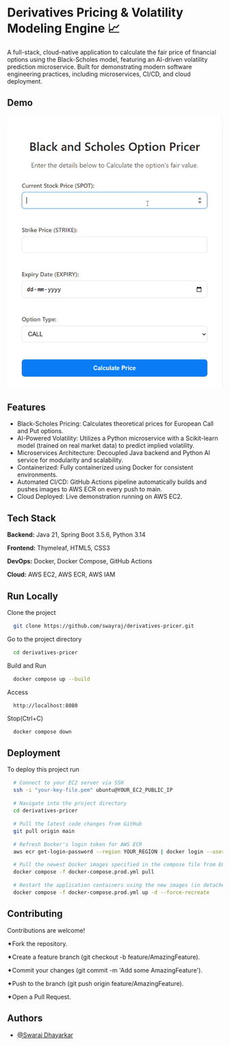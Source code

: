 
# Derivatives Pricing & Volatility Modeling Engine 📈


A full-stack, cloud-native application to calculate the fair price of financial options using the Black-Scholes model, featuring an AI-driven volatility prediction microservice. Built for demonstrating modern software engineering practices, including microservices, CI/CD, and cloud deployment.

## Demo

![Application Demo](derivative_demo.gif)

## Features

- Black-Scholes Pricing: Calculates theoretical prices for European Call and Put options.
- AI-Powered Volatility: Utilizes a Python microservice with a Scikit-learn model (trained on real market data) to predict implied volatility.
- Microservices Architecture: Decoupled Java backend and Python AI service for modularity and scalability.
- Containerized: Fully containerized using Docker for consistent environments.
- Automated CI/CD: GitHub Actions pipeline automatically builds and pushes images to AWS ECR on every push to main.
- Cloud Deployed: Live demonstration running on AWS EC2.


## Tech Stack

**Backend:** Java 21, Spring Boot 3.5.6, Python 3.14

**Frontend:** Thymeleaf, HTML5, CSS3

**DevOps:** Docker, Docker Compose, GitHub Actions

**Cloud:** AWS EC2, AWS ECR, AWS IAM




## Run Locally

Clone the project

```bash
  git clone https://github.com/swayraj/derivatives-pricer.git
```

Go to the project directory

```bash
  cd derivatives-pricer
```

Build and Run

```bash
  docker compose up --build
```

Access

```
  http://localhost:8080
```

Stop(Ctrl+C)

```bash
  docker compose down
```



## Deployment

To deploy this project run

```bash
  # Connect to your EC2 server via SSH
  ssh -i "your-key-file.pem" ubuntu@YOUR_EC2_PUBLIC_IP
```
```bash
  # Navigate into the project directory
  cd derivatives-pricer
```
```bash
  # Pull the latest code changes from GitHub
  git pull origin main
```
```bash
  # Refresh Docker's login token for AWS ECR
  aws ecr get-login-password --region YOUR_REGION | docker login --username AWS --password-stdin YOUR_ACCOUNT_ID.dkr.ecr.YOUR_REGION.amazonaws.com
```
```bash
  # Pull the newest Docker images specified in the compose file from ECR
  docker compose -f docker-compose.prod.yml pull
```
```bash
  # Restart the application containers using the new images (in detached mode)
  docker compose -f docker-compose.prod.yml up -d --force-recreate
```




## Contributing

Contributions are welcome!

✦︎Fork the repository.

✦︎Create a feature branch (git checkout -b feature/AmazingFeature).

✦︎Commit your changes (git commit -m 'Add some AmazingFeature').

✦︎Push to the branch (git push origin feature/AmazingFeature).

✦︎Open a Pull Request.


## Authors

- [@Swaraj Dhayarkar](https://www.github.com/swayraj)

